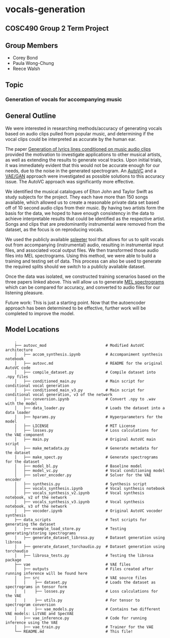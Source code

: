 # vocals-generation

## COSC490 Group 2 Term Project

## Group Members

- Corey Bond
- Paula Wong-Chung
- Reece Walsh

## Topic

### Generation of vocals for accompanying music

## General Outline

We were interested in researching methods/accuracy of generating vocals based on audio clips pulled from popular music, and determining if the vocal clips could be interpreted as accurate by the human ear.

The paper [Generation of lyrics lines conditioned on music audio clips](https://aclanthology.org/2020.nlp4musa-1.7.pdf) provided the motivation to investigate applications to other musical artists, as well as extending the results to generate vocal tracks. Upon initial trials, it was immediately evident that this would not be accurate enough for our needs, due to the noise in the generated spectrogram. An [AutoVC](http://proceedings.mlr.press/v97/qian19c/qian19c.pdf) and a [VAE/GAN](https://arxiv.org/pdf/1512.09300.pdf) approach were investigated as possible solutions to this accuracy issue. The AutoVC approach was significantly more effective.  

We identified the musical catalogues of Elton John and Taylor Swift as study subjects for the project. They each have more than 150 songs available, which allowed us to create a reasonable private data set based off of 10 second audio clips from their music. By having two artists form the basis for the data, we hoped to have enough consistency in the data to achieve interpretable results that could be identified as the respective artist. Songs and clips that are predominantly instrumental were removed from the dataset, as the focus is on reproducing vocals.  

We used the publicly available [spleeter](https://github.com/deezer/spleeter) tool that allows for us to split vocals out from accompanying (instrumental) audio, resulting in instrumental input files, and associated vocal output files. We then transformed those audio files into MEL spectrograms. Using this method, we were able to build a training and testing set of data. This process can also be used to generate the required splits should we switch to a publicly available dataset.  

Once the data was isolated, we constructed training scenarios based on the three papers linked above. This will allow us to generate [MEL spectrograms](https://towardsdatascience.com/learning-from-audio-the-mel-scale-mel-spectrograms-and-mel-frequency-cepstral-coefficients-f5752b6324a8) which can be compared for accuracy, and converted to audio files for our listening pleasure.

Future work: This is just a starting point. Now that the autoencoder approach has been determined to be effective, further work will be completed to improve the model.  

## Model Locations

```
    .
    ├── autovc_mod                          # Modified AutoVC architecture
    │   ├── accom_synthesis.ipynb           # Accompaniment synthesis notebook
    │   ├── autovc.md                       # README for the original AutoVC code
    │   ├── compile_dataset.py              # Compile dataset into .npy files
    │   ├── conditioned_main.py             # Main script for conditional vocal generation
    │   ├── conditioned_main_v3.py          # Main script for conditional vocal generation, v3 of the network
    │   ├── conversion.ipynb                # Convert .npy to .wav with the model
    │   ├── data_loader.py                  # Loads the dataset into a data loader
    │   ├── hparams.py                      # Hyperparameters for the model
    │   ├── LICENSE                         # MIT License
    │   ├── losses.py                       # Loss calculations for the VAE component
    │   ├── main.py                         # Original AutoVC main script
    │   ├── make_metadata.py                # Generate metadata for the dataset
    │   ├── make_spect.py                   # Generate spectrograms for the dataset
    │   ├── model_bl.py                     # Baseline model
    │   ├── model_vc.py                     # Vocal conditioning model
    │   ├── solver_encoder.py               # Solver for the VAE encoder
    │   ├── synthesis.py                    # Synthesis script
    │   ├── vocals_synthesis.ipynb          # Vocal synthesis notebook
    │   ├── vocals_synthesis_v2.ipynb       # Vocal synthesis notebook, v2 of the network
    │   ├── vocals_synthesis_v3.ipynb       # Vocal synthesis notebook, v3 of the network
    │   ├── vocoder.ipynb                   # Original AutoVC vocoder synthesis
    ├── data_scripts                        # Test scripts for generating the dataset
    │   ├── example_load_store.py           # Testing generating/storing spectrograms 
    │   ├── generate_dataset_librosa.py     # Dataset generation using librosa
    │   ├── generate_dataset_torchaudio.py  # Dataset generation using torchaudio
    │   ├── librosa_tests.py                # Testing the librosa package
    ├── vae                                 # VAE files
    │   ├── outputs                         # Files created after running inference will be found here
    │   ├── src                             # VAE source files
    │   |    ├── dataset.py                 # Loads the dataset as spectrograms in tensor form
    │   |    ├── losses.py                  # Loss calculations for the VAE
    │   |    ├── utils.py                   # For tensor to spectrogram conversion
    │   |    ├── vae_models.py              # Contains two different VAE models: LitVAE and SpecVAE
    │   ├── vae_inference.py                # Code for running inference using the VAE
    │   ├── vae_train.py                    # Trainer for the VAE
    └── README.md                           # This file!
```

